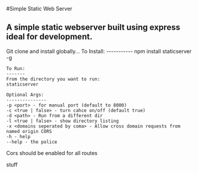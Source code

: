 #Simple Static Web Server

A simple static webserver built using express ideal for development.
-------------------------------------------------------------

Git clone and install globally...
	To Install:
	-----------
    npm install staticserver -g

    To Run:
    -------
    From the directory you want to run:
    staticserver

    Optional Args:
    ---------------
    -p <port> - for manual port (default to 8000)
    -c <true | false> - turn cahce on/off (default true)
    -d <path> - Run from a different dir
    -l <true | false> - show directory listing
    -x <domains seperated by coma> - Allow cross domain requests from named origin CORS
    -h - help
    --help - the police




Cors should be enabled for all routes


stuff
